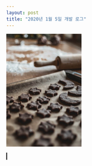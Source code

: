 ```yaml
---
layout: post
title: "2020년 1월 5일 개발 로그"
---
```


<img width="200" id="input" src="/assets/images/first.jpg">

<canvas id="output" style="border: 1px solid #000000;"></canvas>

<script type="text/javascript">
  function create_histogram() {
    // adjust output rectangle
    let o = document.getElementById('input');
    output.width = o.clientWidth;
    output.height = o.clientHeight;
    let input = cv.imread('input');
    cv.cvtColor(input, input, COLOR_RGBA2GRAY);
    let output = new Array[256];
    for(let i = 0; i < 256; i++) {
      output[i] = 0;
    }
    for(let y = 0; y < input.rows; y++) {
      for(let x = 0; x < input.cols; x++) {
        output[input.ucharAt(y, x)]++;
      }
    }
    for(let i = 0; i < 256; i++) {
      console.log(output[i]);
    }
  }
  dispatch(create_histogram);
</script>
